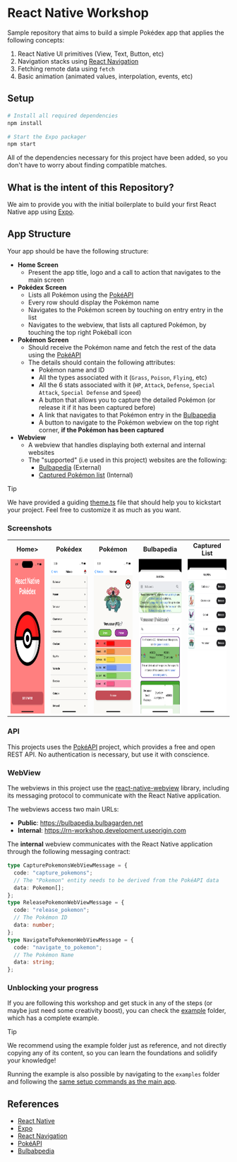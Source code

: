 # React Native Workshop

Sample repository that aims to build a simple Pokédex app that applies the following concepts:

1. React Native UI primitives (View, Text, Button, etc)
2. Navigation stacks using [React Navigation][react-navigation]
3. Fetching remote data using `fetch`
4. Basic animation (animated values, interpolation, events, etc)

## Setup

```bash
# Install all required dependencies
npm install
```

```bash
# Start the Expo packager
npm start
```

All of the dependencies necessary for this project have been added, so you don't have to worry about finding compatible matches.

## What is the intent of this Repository?

We aim to provide you with the initial boilerplate to build your first React Native app using [Expo][expo].

## App Structure

Your app should be have the following structure:

- **Home Screen**
  - Present the app title, logo and a call to action that navigates to the main screen
- **Pokédex Screen**
  - Lists all Pokémon using the [PokéAPI](poke-api)
  - Every row should display the Pokémon name
  - Navigates to the Pokémon screen by touching on entry entry in the list
  - Navigates to the webview, that lists all captured Pokémon, by touching the top right Pokéball icon
- **Pokémon Screen**
  - Should receive the Pokémon name and fetch the rest of the data using the [PokéAPI](poke-api)
  - The details should contain the following attributes:
    - Pokémon name and ID
    - All the types associated with it (`Grass`, `Poison`, `Flying`, etc)
    - All the 6 stats associated with it (`HP`, `Attack`, `Defense`, `Special Attack`, `Special Defense` and `Speed`)
    - A button that allows you to capture the detailed Pokémon (or release it if it has been captured before)
    - A link that navigates to that Pokémon entry in the [Bulbapedia][bulbapedia]
    - A button to navigate to the Pokémon webview on the top right corner, **if the Pokémon has been captured**
- **Webview**
  - A webview that handles displaying both external and internal websites
  - The "supported" (i.e used in this project) websites are the following:
    - [Bulbapedia][bulbapedia] (External)
    - [Captured Pokémon list][captured-webview] (Internal)

> [!TIP]
> We have provided a guiding [theme.ts](./theme.ts) file that should help you to kickstart your project. Feel free to customize it as much as you want.

### Screenshots

<table>
  <tr>
    <th style="text-align: center;">Home></th>
    <th style="text-align: center;">Pokédex</th>
    <th style="text-align: center;">Pokémon</th>
    <th style="text-align: center;">Bulbapedia</th>
    <th style="text-align: center;">Captured List</th>
  </tr>
  <tr>
    <td><img height="350" src="assets/home-screen.png"></td>
    <td><img height="350" src="assets/list-screen.png"></td>
    <td><img height="350" src="assets/detail-screen.png"></td>
    <td><img height="350" src="assets/webview-screen.png"></td>
    <td><img height="350" src="assets/captured-screen.png"></td>
  </tr>
</table>

### API

This projects uses the [PokéAPI][poke-api] project, which provides a free and open REST API. No authentication is necessary, but use it with conscience.

### WebView

The webviews in this project use the [react-native-webview](https://github.com/react-native-webview/react-native-webview) library, including its messaging protocol to communicate with the React Native application.

The webviews access two main URLs:

- **Public**: https://bulbapedia.bulbagarden.net
- **Internal**: https://rn-workshop.development.useorigin.com

The **internal** webview communicates with the React Native application through the following messaging contract:

```ts
type CapturePokemonsWebViewMessage = {
  code: "capture_pokemons";
  // The "Pokemon" entity needs to be derived from the PokéAPI data
  data: Pokemon[];
};
type ReleasePokemonWebViewMessage = {
  code: "release_pokemon";
  // The Pokémon ID
  data: number;
};
type NavigateToPokemonWebViewMessage = {
  code: "navigate_to_pokemon";
  // The Pokémon Name
  data: string;
};
```

### Unblocking your progress

If you are following this workshop and get stuck in any of the steps (or maybe just need some creativity boost), you can check the [example](/example) folder, which has a complete example.

> [!TIP]
> We recommend using the example folder just as reference, and not directly copying any of its content, so you can learn the foundations and solidify your knowledge!
>
> Running the example is also possible by navigating to the `examples` folder and following the [same setup commands as the main app](#setup).

## References

- [React Native][react-native]
- [Expo][expo]
- [React Navigation][react-navigation]
- [PokéAPI][poke-api]
- [Bulbabpedia][bulbapedia]

<!-- LINKS -->

[react-native]: https://reactnative.dev/
[react-navigation]: https://reactnavigation.org/
[poke-api]: https://pokeapi.co/
[expo]: https://expo.dev/
[bulbapedia]: https://bulbapedia.bulbagarden.net/
[captured-webview]: https://rn-workshop.development.useorigin.com
